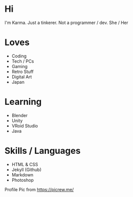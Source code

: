 # Hi
I'm Karma. Just a tinkerer. Not a programmer / dev. She / Her

# Loves
- Coding
- Tech / PCs
- Gaming
- Retro Stuff
- Digital Art 
- Japan

# Learning
- Blender
- Unity 
- VRoid Studio
- Java

# Skills / Languages
- HTML & CSS
- Jekyll (Github)
- Markdown
- Photoshop 

Profile Pic from https://picrew.me/
